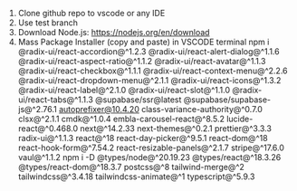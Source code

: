 1. Clone github repo to vscode or any IDE 
2. Use test branch 
3. Download Node.js: https://nodejs.org/en/download
4. Mass Package Installer (copy and paste) in VSCODE terminal
npm i @radix-ui/react-accordion@^1.2.3 @radix-ui/react-alert-dialog@^1.1.6 @radix-ui/react-aspect-ratio@^1.1.2 @radix-ui/react-avatar@^1.1.3 @radix-ui/react-checkbox@^1.1.1 @radix-ui/react-context-menu@^2.2.6 @radix-ui/react-dropdown-menu@^2.1.1 @radix-ui/react-icons@^1.3.2 @radix-ui/react-label@^2.1.0 @radix-ui/react-slot@^1.1.0 @radix-ui/react-tabs@^1.1.3 @supabase/ssr@latest @supabase/supabase-js@^2.76.1 autoprefixer@10.4.20 class-variance-authority@^0.7.0 clsx@^2.1.1 cmdk@^1.0.4 embla-carousel-react@^8.5.2 lucide-react@^0.468.0 next@^14.2.33 next-themes@^0.2.1 prettier@^3.3.3 radix-ui@^1.1.3 react@^18 react-day-picker@^9.5.1 react-dom@^18 react-hook-form@^7.54.2 react-resizable-panels@^2.1.7 stripe@^17.6.0 vaul@^1.1.2
npm i -D @types/node@^20.19.23 @types/react@^18.3.26 @types/react-dom@^18.3.7 postcss@^8 tailwind-merge@^2 tailwindcss@^3.4.18 tailwindcss-animate@^1 typescript@^5.9.3

